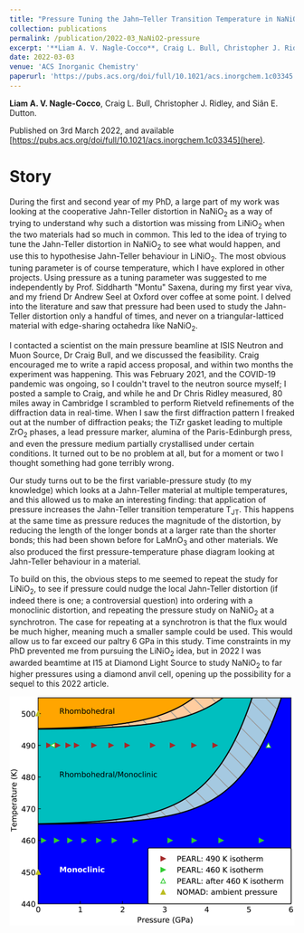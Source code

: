 ```yaml
---
title: "Pressure Tuning the Jahn–Teller Transition Temperature in NaNiO<sub>2</sub>"
collection: publications
permalink: /publication/2022-03_NaNiO2-pressure
excerpt: '**Liam A. V. Nagle-Cocco**, Craig L. Bull, Christopher J. Ridley, and Siân E. Dutton.'
date: 2022-03-03
venue: 'ACS Inorganic Chemistry'
paperurl: 'https://pubs.acs.org/doi/full/10.1021/acs.inorgchem.1c03345'
---
```

**Liam A. V. Nagle-Cocco**, Craig L. Bull, Christopher J. Ridley, and Siân E. Dutton.

Published on 3rd March 2022, and available [https://pubs.acs.org/doi/full/10.1021/acs.inorgchem.1c03345](here).

# Story

During the first and second year of my PhD, a large part of my work was looking at the cooperative Jahn-Teller distortion in NaNiO<sub>2</sub> as a way of trying to understand why such a distortion was missing from LiNiO<sub>2</sub> when the two materials had so much in common. This led to the idea of trying to tune the Jahn-Teller distortion in NaNiO<sub>2</sub> to see what would happen, and use this to hypothesise Jahn-Teller behaviour in LiNiO<sub>2</sub>. The most obvious tuning parameter is of course temperature, which I have explored in other projects. Using pressure as a tuning parameter was suggested to me independently by Prof. Siddharth "Montu" Saxena, during my first year viva, and my friend Dr Andrew Seel at Oxford over coffee at some point. I delved into the literature and saw that pressure had been used to study the Jahn-Teller distortion only a handful of times, and never on a triangular-latticed material with edge-sharing octahedra like NaNiO<sub>2</sub>. 

I contacted a scientist on the main pressure beamline at ISIS Neutron and Muon Source, Dr Craig Bull, and we discussed the feasibility. Craig encouraged me to write a rapid access proposal, and within two months the experiment was happening. This was February 2021, and the COVID-19 pandemic was ongoing, so I couldn't travel to the neutron source myself; I posted a sample to Craig, and while he and Dr Chris Ridley measured, 80 miles away in Cambridge I scrambled to perform Rietveld refinements of the diffraction data in real-time. When I saw the first diffraction pattern I freaked out at the number of diffraction peaks; the TiZr gasket leading to multiple ZrO<sub>2</sub> phases, a lead pressure marker, alumina of the Paris-Edinburgh press, and even the pressure medium partially crystallised under certain conditions. It turned out to be no problem at all, but for a moment or two I thought something had gone terribly wrong.

Our study turns out to be the first variable-pressure study (to my knowledge) which looks at a Jahn-Teller material at multiple temperatures, and this allowed us to make an interesting finding: that application of pressure increases the Jahn-Teller transition temperature T<sub>JT</sub>. This happens at the same time as pressure reduces the magnitude of the distortion, by reducing the length of the longer bonds at a larger rate than the shorter bonds; this had been shown before for LaMnO<sub>3</sub> and other materials. We also produced the first pressure-temperature phase diagram looking at Jahn-Teller behaviour in a material.

To build on this, the obvious steps to me seemed to repeat the study for LiNiO<sub>2</sub>, to see if pressure could nudge the local Jahn-Teller distortion (if indeed there is one; a controversial question) into ordering with a monoclinic distortion, and repeating the pressure study on NaNiO<sub>2</sub> at a synchrotron. The case for repeating at a synchrotron is that the flux would be much higher, meaning much a smaller sample could be used. This would allow us to far exceed our paltry 6 GPa in this study. Time constraints in my PhD prevented me from pursuing the LiNiO<sub>2</sub> idea, but in 2022 I was awarded beamtime at I15 at Diamond Light Source to study NaNiO<sub>2</sub> to far higher pressures using a diamond anvil cell, opening up the possibility for a sequel to this 2022 article. 

![Phase diagram](/images/NaNiO2_PhaseDiagram_Pearl.png)
